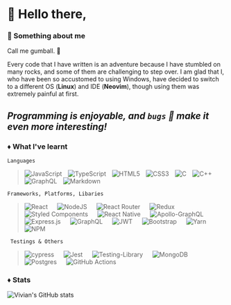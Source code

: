 # :wave: Hello there,
### :speech_balloon: Something about me
Call me gumball. :whale:

Every code that I have written is an adventure because I have stumbled on many rocks, and some of them are challenging to step over. 
I am glad that I, who have been so accustomed to using Windows, have decided to switch to a different OS (**Linux**) and IDE (**Neovim**), though using them was extremely painful at first. 


## *Programming is enjoyable, and `bugs` :bug: make it even more interesting!*


### :diamonds: What I've learnt
`Languages`
> ![JavaScript](https://img.shields.io/badge/javascript-%23323330.svg?style=for-the-badge&logo=javascript&logoColor=%23F7DF1E)&emsp;![TypeScript](https://img.shields.io/badge/typescript-%23007ACC.svg?style=for-the-badge&logo=typescript&logoColor=white)&emsp;![HTML5](https://img.shields.io/badge/html5-%23E34F26.svg?style=for-the-badge&logo=html5&logoColor=white)&emsp;![CSS3](https://img.shields.io/badge/css3-%231572B6.svg?style=for-the-badge&logo=css3&logoColor=white)&emsp;![C](https://img.shields.io/badge/c-%2300599C.svg?style=for-the-badge&logo=c&logoColor=white)&emsp;![C++](https://img.shields.io/badge/c++-%2300599C.svg?style=for-the-badge&logo=c%2B%2B&logoColor=white)&emsp;![GraphQL](https://img.shields.io/badge/-GraphQL-E10098?style=for-the-badge&logo=graphql&logoColor=white)&emsp;![Markdown](https://img.shields.io/badge/markdown-%23000000.svg?style=for-the-badge&logo=markdown&logoColor=white)

`Frameworks, Platforms, Libaries`
> ![React](https://img.shields.io/badge/react-%2320232a.svg?style=for-the-badge&logo=react&logoColor=%2361DAFB) &emsp; ![NodeJS](https://img.shields.io/badge/node.js-6DA55F?style=for-the-badge&logo=node.js&logoColor=white) &emsp; ![React Router](https://img.shields.io/badge/React_Router-CA4245?style=for-the-badge&logo=react-router&logoColor=white) &emsp; ![Redux](https://img.shields.io/badge/redux-%23593d88.svg?style=for-the-badge&logo=redux&logoColor=white) &emsp; ![Styled Components](https://img.shields.io/badge/styled--components-DB7093?style=for-the-badge&logo=styled-components&logoColor=white) &emsp; ![React Native](https://img.shields.io/badge/react_native-%2320232a.svg?style=for-the-badge&logo=react&logoColor=%2361DAFB) &emsp; ![Apollo-GraphQL](https://img.shields.io/badge/-ApolloGraphQL-311C87?style=for-the-badge&logo=apollo-graphql) &emsp; ![Express.js](https://img.shields.io/badge/express.js-%23404d59.svg?style=for-the-badge&logo=express&logoColor=%2361DAFB) &emsp; ![GraphQL](https://img.shields.io/badge/-GraphQL-E10098?style=for-the-badge&logo=graphql&logoColor=white) &emsp; ![JWT](https://img.shields.io/badge/JWT-black?style=for-the-badge&logo=JSON%20web%20tokens) &emsp; ![Bootstrap](https://img.shields.io/badge/bootstrap-%23563D7C.svg?style=for-the-badge&logo=bootstrap&logoColor=white) &emsp; ![Yarn](https://img.shields.io/badge/yarn-%232C8EBB.svg?style=for-the-badge&logo=yarn&logoColor=white) &emsp; ![NPM](https://img.shields.io/badge/NPM-%23000000.svg?style=for-the-badge&logo=npm&logoColor=white)

` Testings & Others`
> ![cypress](https://img.shields.io/badge/-cypress-%23E5E5E5?style=for-the-badge&logo=cypress&logoColor=058a5e) &emsp; ![Jest](https://img.shields.io/badge/-jest-%23C21325?style=for-the-badge&logo=jest&logoColor=white) &emsp; ![Testing-Library](https://img.shields.io/badge/-TestingLibrary-%23E33332?style=for-the-badge&logo=testing-library&logoColor=white) &emsp; ![MongoDB](https://img.shields.io/badge/MongoDB-%234ea94b.svg?style=for-the-badge&logo=mongodb&logoColor=white) &emsp; ![Postgres](https://img.shields.io/badge/postgres-%23316192.svg?style=for-the-badge&logo=postgresql&logoColor=white) &emsp; ![GitHub Actions](https://img.shields.io/badge/githubactions-%232671E5.svg?style=for-the-badge&logo=githubactions&logoColor=white)

### :diamonds: Stats
![Vivian's GitHub stats](https://github-readme-stats.vercel.app/api?username=gumball09&show_icons=true&theme=onedark)
